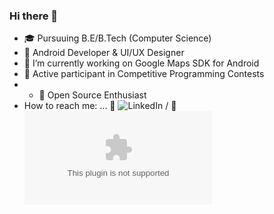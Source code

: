 ### Hi there 👋

- :mortar_board: Pursuuing B.E/B.Tech (Computer Science) 
- :iphone: Android Developer & UI/UX Designer 
- :round_pushpin: I’m currently working on Google Maps SDK for Android 
- :raising_hand: Active participant in Competitive Programming Contests
- - :open_hands: Open Source Enthusiast
- How to reach me: ... :necktie: ![LinkedIn](https://www.linkedin.com/in/yash-kumar-b80954195/) / :e-mail: ![Mail](yashkumar201301@gmail.com)
